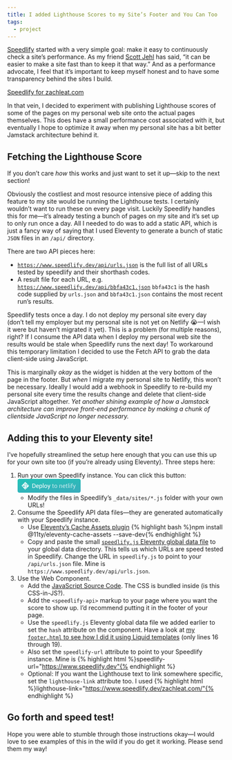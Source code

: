 ```yaml
---
title: I added Lighthouse Scores to my Site’s Footer and You Can Too
tags:
  - project
---
```

[Speedlify](/web/speedlify/) started with a very simple goal: make it easy to continuously check a site’s performance. As my friend [Scott Jehl](https://scottjehl.com/) has said, “it can be easier to make a site fast than to keep it that way.” And as a performance advocate, I feel that it’s important to keep myself honest and to have some transparency behind the sites I build.

<div class="primarylink"><a href="https://www.speedlify.dev/zachleat.com/">Speedlify for zachleat.com</a></div>

In that vein, I decided to experiment with publishing Lighthouse scores of some of the pages on my personal web site onto the actual pages themselves. This does have a small performance cost associated with it, but eventually I hope to optimize it away when my personal site has a bit better Jamstack architecture behind it.

## Fetching the Lighthouse Score

If you don’t care _how_ this works and just want to set it up—skip to the next section!

Obviously the costliest and most resource intensive piece of adding this feature to my site would be running the Lighthouse tests. I certainly wouldn’t want to run these on every page visit. Luckily Speedlify handles this for me—it’s already testing a bunch of pages on my site and it’s set up to only run once a day. All I needed to do was to add a static API, which is just a fancy way of saying that I used Eleventy to generate a bunch of static `JSON` files in an `/api/` directory.

There are two API pieces here:

* [`https://www.speedlify.dev/api/urls.json`](https://www.speedlify.dev/api/urls.json) is the full list of all URLs tested by speedlify and their shorthash codes.
* A result file for each URL, e.g. [`https://www.speedlify.dev/api/bbfa43c1.json`](https://www.speedlify.dev/api/bbfa43c1.json) `bbfa43c1` is the hash code supplied by `urls.json` and `bbfa43c1.json` contains the most recent run’s results.

Speedlify tests once a day. I do not deploy my personal site every day (don’t tell my employer but my personal site is not yet on Netlify 😭—I wish it were but haven’t migrated it yet). This is a problem (for multiple reasons), right? If I consume the API data when I deploy my personal web site the results would be stale when Speedlify runs the next day! To workaround this temporary limitation I decided to use the Fetch API to grab the data client-side using JavaScript.

This is marginally _okay_ as the widget is hidden at the very bottom of the page in the footer. But _when_ I migrate my personal site to Netlify, this won’t be necessary. Ideally I would add a webhook in Speedlify to re-build my personal site every time the results change and delete that client-side JavaScript altogether. _Yet another shining example of how a Jamstack architecture can improve front-end performance by making a chunk of clientside JavaScript no longer necessary._

## Adding this to your Eleventy site!

I’ve hopefully streamlined the setup here enough that you can use this up for your own site too (if you’re already using Eleventy). Three steps here:

1. Run your own Speedlify instance. You can click this button: <a href="https://app.netlify.com/start/deploy?repository=https://github.com/zachleat/speedlify"><img src="/img/deploy-to-netlify.svg" width="146" height="32"></a>
	* Modify the files in Speedlify’s `_data/sites/*.js` folder with your own URLs!
2. Consume the Speedlify API data files—they are generated automatically with your Speedlify instance.
	* Use [Eleventy’s Cache Assets plugin](https://github.com/11ty/eleventy-cache-assets) {% highlight bash %}npm install @11ty/eleventy-cache-assets --save-dev{% endhighlight %}
	* Copy and paste the small [`speedlify.js` Eleventy global data file](https://github.com/zachleat/zachleat.com/blob/e6c9cc7eb3e05ba06d34c909bbf36eb9dea84273/_data/speedlify.js) to your global data directory. This tells us which URLs are speed tested in Speedlify. Change the URL in `speedlify.js` to point to your `/api/urls.json` file. Mine is `https://www.speedlify.dev/api/urls.json`.
3. Use the Web Component.
	* Add the [JavaScript Source Code](https://github.com/zachleat/zachleat.com/blob/master/web/js/speedlify-api.js). The CSS is bundled inside (is this CSS-in-JS?).
	* Add the `<speedlify-api>` markup to your page where you want the score to show up. I’d recommend putting it in the footer of your page.
	* Use the `speedlify.js` Eleventy global data file we added earlier to set the `hash` attribute on the component. Have a look at [my `footer.html` to see how I did it using Liquid templates](https://github.com/zachleat/zachleat.com/blob/e6c9cc7eb3e05ba06d34c909bbf36eb9dea84273/_includes/footer.html#L16-L19) (only lines 16 through 19).
	* Also set the `speedlify-url` attribute to point to your Speedlify instance. Mine is {% highlight html %}speedlify-url="https://www.speedlify.dev"{% endhighlight %}
	* Optional: If you want the Lighthouse text to link somewhere specific, set the `lighthouse-link` attribute too. I used {% highlight html %}lighthouse-link="https://www.speedlify.dev/zachleat.com/"{% endhighlight %}

## Go forth and speed test!

Hope you were able to stumble through those instructions okay—I would love to see examples of this in the wild if you do get it working. Please send them my way!
